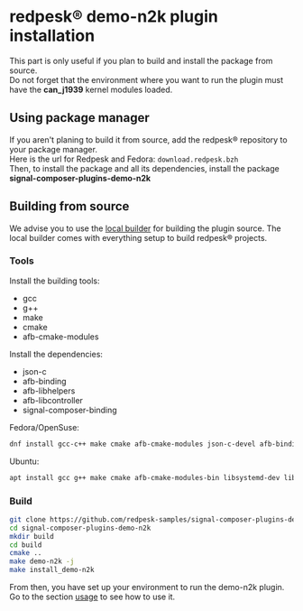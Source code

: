 # redpesk® demo-n2k plugin installation

This part is only useful if you plan to build and install the package from source.  
Do not forget that the environment where you want to run the plugin must have the **can_j1939** kernel modules loaded.

## Using package manager

If you aren't planing to build it from source, add the redpesk® repository
to your package manager.  
Here is the url for Redpesk and Fedora:
`download.redpesk.bzh`  
Then, to install the package and all its dependencies, install the package **signal-composer-plugins-demo-n2k**

## Building from source

We advise you to use the [local builder](../getting_started/local_builder/docs/1_installation.html) for building the plugin source. The local builder comes with everything setup to build redpesk® projects.

### Tools

Install the building tools:
- gcc
- g++
- make
- cmake
- afb-cmake-modules

Install the dependencies:
- json-c
- afb-binding
- afb-libhelpers
- afb-libcontroller
- signal-composer-binding

Fedora/OpenSuse:
```bash
dnf install gcc-c++ make cmake afb-cmake-modules json-c-devel afb-binding-devel afb-libhelpers-devel afb-libcontroller-devel signal-composer-binding-devel
```

Ubuntu:
```bash
apt install gcc g++ make cmake afb-cmake-modules-bin libsystemd-dev libjson-c-dev afb-binding-dev afb-libhelpers-dev afb-libcontroller-dev signal-composer-binding-dev
```

### Build

```bash
git clone https://github.com/redpesk-samples/signal-composer-plugins-demo-n2k
cd signal-composer-plugins-demo-n2k
mkdir build
cd build
cmake ..
make demo-n2k -j
make install_demo-n2k
```

From then, you have set up your environment to run the demo-n2k plugin. Go to the section [usage](./4-Usage.html) to see how to use it.